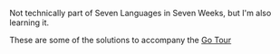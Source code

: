 Not technically part of Seven Languages in Seven Weeks, but I'm also learning
it.

These are some of the solutions to accompany the [Go Tour](http://tour.golang.org/)
